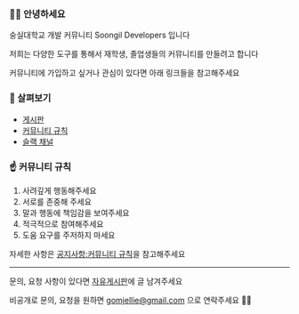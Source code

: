 
### 👋🏻 안녕하세요

숭실대학교 개발 커뮤니티 Soongil Developers 입니다

저희는 다양한 도구를 통해서 재학생, 졸업생들의 커뮤니티를 만들려고 합니다

커뮤니티에 가입하고 싶거나 관심이 있다면 아래 링크들을 참고해주세요

### 👀 살펴보기

- [게시판](https://github.com/orgs/Soongsil-Developers/discussions)
- [커뮤니티 규칙](https://github.com/orgs/Soongsil-Developers/discussions/7)
- [슬랙 채널]()

### ☝️ 커뮤니티 규칙 

 1. 사려깊게 행동해주세요
 2. 서로를 존중해 주세요
 3. 말과 행동에 책임감을 보여주세요
 4. 적극적으로 참여해주세요
 5. 도움 요구를 주저하지 마세요

자세한 사항은 [공지사항:커뮤니티 규칙](https://github.com/orgs/Soongsil-Developers/discussions/7)을 참고해주세요

------------

문의, 요청 사항이 있다면 [자유게시판](https://github.com/orgs/Soongsil-Developers/discussions/categories/자유게시판)에 글 남겨주세요

비공개로 문의, 요청을 원하면 gomjellie@gmail.com 으로 연락주세요 🏄‍♂️
